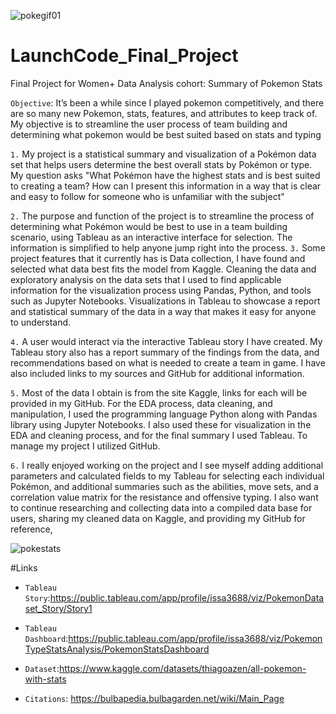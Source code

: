 ![pokegif01](https://user-images.githubusercontent.com/112837360/223698412-8d708bd0-3758-4046-8168-40b3bc9bc20c.gif)
# LaunchCode_Final_Project
Final Project for Women+ Data Analysis cohort: Summary of Pokemon Stats


`Objective`: It’s been a while since I played pokemon competitively, and there are so many new Pokemon, stats, features, and attributes to keep track of. My objective is to streamline the user process of team building and determining what pokemon would be best suited based on stats and typing

`1.` My project is a statistical summary and visualization of a Pokémon data set that helps users determine the best overall stats by Pokémon or type. My question asks "What Pokémon have the highest stats and is best suited to creating a team? How can I present this information in a way that is clear and easy to follow for someone who is unfamiliar with the subject"

`2.` The purpose and function of the project is to streamline the process of determining what Pokémon would be best to use in a team building scenario, using Tableau as an interactive interface for selection. The information is simplified to help anyone jump right into the process. 
`3.` Some project features that it currently has is Data collection, I have found and selected what data best fits the model from Kaggle. Cleaning the data and exploratory analysis on the data sets that I used to find applicable information for the visualization process using Pandas, Python, and tools such as Jupyter Notebooks. Visualizations in Tableau to showcase a report and statistical summary of the data in a way that makes it easy for anyone to understand. 

`4.` A user would interact via the interactive Tableau story I have created. My Tableau story also has a report summary of the findings from the data, and recommendations based on what is needed to create a team in game. I have also included links to my sources and GitHub for additional information. 

`5.` Most of the data I obtain is from the site Kaggle, links for each will be provided in my GitHub. For the EDA process, data cleaning, and manipulation, I used the programming language Python along with Pandas library using Jupyter Notebooks. I also used these for visualization in the EDA and cleaning process, and for the final summary I used Tableau. To manage my project I utilized GitHub.

`6.` I really enjoyed working on the project and I see myself adding additional parameters and calculated fields to my Tableau for selecting each individual Pokémon, and additional summaries such as the abilities, move sets, and a correlation value matrix for the resistance and offensive typing. I also want to continue researching and collecting data into a compiled data base for users, sharing my cleaned data on Kaggle, and providing my GitHub for reference,




![pokestats](https://user-images.githubusercontent.com/112837360/223697565-aeaefaff-2269-4c26-bc52-ab36ad389501.gif)


#Links

* `Tableau Story`:https://public.tableau.com/app/profile/issa3688/viz/PokemonDataset_Story/Story1

* `Tableau Dashboard`:https://public.tableau.com/app/profile/issa3688/viz/PokemonTypeStatsAnalysis/PokemonStatsDashboard

* `Dataset`:https://www.kaggle.com/datasets/thiagoazen/all-pokemon-with-stats

* `Citations`: https://bulbapedia.bulbagarden.net/wiki/Main_Page


